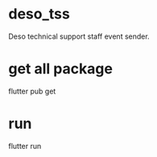 # deso_tss

Deso technical support staff event sender.

# get all package
flutter pub get

# run
flutter run
